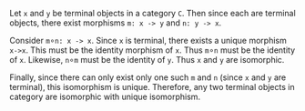 Let `x` and `y` be terminal objects in a category `C`. Then since each are terminal objects, there exist 
morphisms `m: x -> y` and `n: y -> x`. 

Consider `m`&compfn;`n: x -> x`. Since `x` is terminal, there exists a unique morphism `x->x`. This must be the identity morphism of `x`. Thus `m`&compfn;`n` must be the identity of `x`. Likewise,  `n`&compfn;`m` must be the identity of `y`. Thus `x` and `y` are isomorphic.

Finally, since there can only exist only one such `m` and `n` (since `x` and `y` are terminal), this isomorphism is unique. Therefore, any two terminal objects in category are isomorphic with unique isomorphism. 